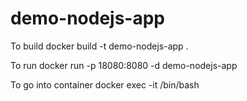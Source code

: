 # demo-nodejs-app


To build
docker build -t demo-nodejs-app .

To run
docker run -p 18080:8080 -d demo-nodejs-app

To go into container
docker exec -it <container id> /bin/bash
